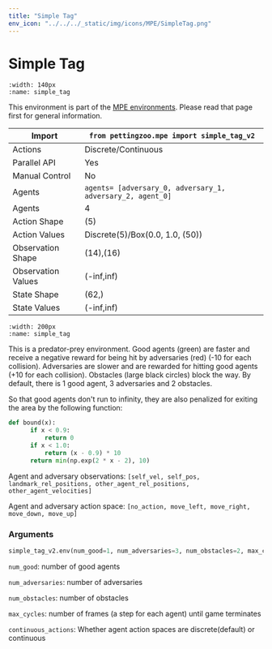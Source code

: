 ```yaml
---
title: "Simple Tag"
env_icon: "../../../_static/img/icons/MPE/SimpleTag.png"
---
```


# Simple Tag

```{figure} mpe_simple_tag.gif 
:width: 140px
:name: simple_tag
```

This environment is part of the <a href='..'>MPE environments</a>. Please read that page first for general information.

| Import             | `from pettingzoo.mpe import simple_tag_v2`                 |
|--------------------|------------------------------------------------------------|
| Actions            | Discrete/Continuous                                        |
| Parallel API       | Yes                                                        |
| Manual Control     | No                                                         |
| Agents             | `agents= [adversary_0, adversary_1, adversary_2, agent_0]` |
| Agents             | 4                                                          |
| Action Shape       | (5)                                                        |
| Action Values      | Discrete(5)/Box(0.0, 1.0, (50))                            |
| Observation Shape  | (14),(16)                                                  |
| Observation Values | (-inf,inf)                                                 |
| State Shape        | (62,)                                                      |
| State Values       | (-inf,inf)                                                 |

```{figure} ../../_static/img/aec/mpe_simple_tag_aec.svg
:width: 200px
:name: simple_tag
```

This is a predator-prey environment. Good agents (green) are faster and receive a negative reward for being hit by adversaries (red) (-10 for each collision). Adversaries are slower and are rewarded for hitting good agents (+10 for each collision). Obstacles (large black circles) block the way. By default, there is 1 good agent, 3 adversaries and 2 obstacles.

So that good agents don't run to infinity, they are also penalized for exiting the area by the following function:

``` python
def bound(x):
      if x < 0.9:
          return 0
      if x < 1.0:
          return (x - 0.9) * 10
      return min(np.exp(2 * x - 2), 10)
```

Agent and adversary observations: `[self_vel, self_pos, landmark_rel_positions, other_agent_rel_positions, other_agent_velocities]`

Agent and adversary action space: `[no_action, move_left, move_right, move_down, move_up]`

### Arguments

``` python
simple_tag_v2.env(num_good=1, num_adversaries=3, num_obstacles=2, max_cycles=25, continuous_actions=False)
```



`num_good`:  number of good agents

`num_adversaries`:  number of adversaries

`num_obstacles`:  number of obstacles

`max_cycles`:  number of frames (a step for each agent) until game terminates

`continuous_actions`: Whether agent action spaces are discrete(default) or continuous
